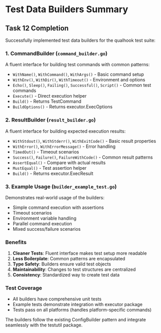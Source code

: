 # Test Data Builders Summary

## Task 12 Completion

Successfully implemented test data builders for the qualhook test suite:

### 1. CommandBuilder (`command_builder.go`)
A fluent interface for building test commands with common patterns:
- `WithName()`, `WithCommand()`, `WithArgs()` - Basic command setup
- `WithEnv()`, `WithDir()`, `WithTimeout()` - Environment and options
- `Echo()`, `Sleep()`, `Failing()`, `Successful()`, `Script()` - Common test commands
- `Execute()` - Direct execution helper
- `Build()` - Returns TestCommand
- `BuildOptions()` - Returns executor.ExecOptions

### 2. ResultBuilder (`result_builder.go`)
A fluent interface for building expected execution results:
- `WithStdout()`, `WithStderr()`, `WithExitCode()` - Basic result properties
- `WithError()`, `WithErrorMessage()` - Error handling
- `TimedOut()` - Timeout scenarios
- `Success()`, `Failure()`, `FailureWithCode()` - Common result patterns
- `AssertEqual()` - Compare with actual results
- `MustEqual()` - Test assertion helper
- `Build()` - Returns executor.ExecResult

### 3. Example Usage (`builder_example_test.go`)
Demonstrates real-world usage of the builders:
- Simple command execution with assertions
- Timeout scenarios
- Environment variable handling
- Parallel command execution
- Mixed success/failure scenarios

### Benefits
1. **Cleaner Tests**: Fluent interface makes test setup more readable
2. **Less Boilerplate**: Common patterns are encapsulated
3. **Type Safety**: Builders ensure valid test objects
4. **Maintainability**: Changes to test structures are centralized
5. **Consistency**: Standardized way to create test data

### Test Coverage
- All builders have comprehensive unit tests
- Example tests demonstrate integration with executor package
- Tests pass on all platforms (handles platform-specific commands)

The builders follow the existing ConfigBuilder pattern and integrate seamlessly with the testutil package.
